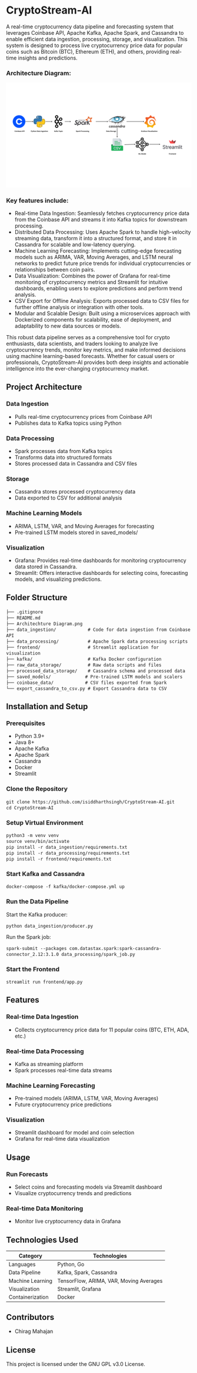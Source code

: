 # CryptoStream-AI

A real-time cryptocurrency data pipeline and forecasting system that leverages Coinbase API, Apache Kafka, Apache Spark, and Cassandra to enable efficient data ingestion, processing, storage, and visualization. This system is designed to process live cryptocurrency price data for popular coins such as Bitcoin (BTC), Ethereum (ETH), and others, providing real-time insights and predictions.

### Architecture Diagram:
![alt text](<Architecture Diagram.png>)

### Key features include:
- Real-time Data Ingestion: Seamlessly fetches cryptocurrency price data from the Coinbase API and streams it into Kafka topics for downstream processing.
- Distributed Data Processing: Uses Apache Spark to handle high-velocity streaming data, transform it into a structured format, and store it in Cassandra for scalable and low-latency querying.
- Machine Learning Forecasting: Implements cutting-edge forecasting models such as ARIMA, VAR, Moving Averages, and LSTM neural networks to predict future price trends for individual cryptocurrencies or relationships between coin pairs.
- Data Visualization: Combines the power of Grafana for real-time monitoring of cryptocurrency metrics and Streamlit for intuitive dashboards, enabling users to explore predictions and perform trend analysis.
- CSV Export for Offline Analysis: Exports processed data to CSV files for further offline analysis or integration with other tools.
- Modular and Scalable Design: Built using a microservices approach with Dockerized components for scalability, ease of deployment, and adaptability to new data sources or models.

This robust data pipeline serves as a comprehensive tool for crypto enthusiasts, data scientists, and traders looking to analyze live cryptocurrency trends, monitor key metrics, and make informed decisions using machine learning-based forecasts. Whether for casual users or professionals, CryptoStream-AI provides both deep insights and actionable intelligence into the ever-changing cryptocurrency market.


## Project Architecture 

### Data Ingestion
- Pulls real-time cryptocurrency prices from Coinbase API
- Publishes data to Kafka topics using Python

### Data Processing
- Spark processes data from Kafka topics
- Transforms data into structured formats
- Stores processed data in Cassandra and CSV files

### Storage
- Cassandra stores processed cryptocurrency data
- Data exported to CSV for additional analysis

### Machine Learning Models
- ARIMA, LSTM, VAR, and Moving Averages for forecasting
- Pre-trained LSTM models stored in saved_models/

### Visualization
- Grafana: Provides real-time dashboards for monitoring cryptocurrency data stored in Cassandra.
- Streamlit: Offers interactive dashboards for selecting coins, forecasting models, and visualizing predictions.

## Folder Structure
```
├── .gitignore
├── README.md
├── Architechture Diagram.png
├── data_ingestion/            # Code for data ingestion from Coinbase API
├── data_processing/           # Apache Spark data processing scripts
├── frontend/                  # Streamlit application for visualization
├── kafka/                     # Kafka Docker configuration
├── raw_data_storage/          # Raw data scripts and files
├── processed_data_storage/    # Cassandra schema and processed data
├── saved_models/             # Pre-trained LSTM models and scalers
├── coinbase_data/            # CSV files exported from Spark
└── export_cassandra_to_csv.py # Export Cassandra data to CSV
```
## Installation and Setup

### Prerequisites
- Python 3.9+
- Java 8+
- Apache Kafka
- Apache Spark
- Cassandra
- Docker
- Streamlit

### Clone the Repository
```
git clone https://github.com/isiddharthsingh/CryptoStream-AI.git
cd CryptoStream-AI
```

### Setup Virtual Environment
```
python3 -m venv venv
source venv/bin/activate
pip install -r data_ingestion/requirements.txt
pip install -r data_processing/requirements.txt
pip install -r frontend/requirements.txt
```

### Start Kafka and Cassandra
```
docker-compose -f kafka/docker-compose.yml up
```

### Run the Data Pipeline

Start the Kafka producer:
```
python data_ingestion/producer.py
```
Run the Spark job:
```
spark-submit --packages com.datastax.spark:spark-cassandra-connector_2.12:3.1.0 data_processing/spark_job.py
```
### Start the Frontend
```
streamlit run frontend/app.py
```
## Features

### Real-time Data Ingestion
- Collects cryptocurrency price data for 11 popular coins (BTC, ETH, ADA, etc.)

### Real-time Data Processing
- Kafka as streaming platform
- Spark processes real-time data streams

### Machine Learning Forecasting
- Pre-trained models (ARIMA, LSTM, VAR, Moving Averages)
- Future cryptocurrency price predictions

### Visualization
- Streamlit dashboard for model and coin selection
- Grafana for real-time data visualization

## Usage

### Run Forecasts
- Select coins and forecasting models via Streamlit dashboard
- Visualize cryptocurrency trends and predictions

### Real-time Data Monitoring
- Monitor live cryptocurrency data in Grafana

## Technologies Used

| Category | Technologies |
|----------|-------------|
| Languages | Python, Go |
| Data Pipeline | Kafka, Spark, Cassandra |
| Machine Learning | TensorFlow, ARIMA, VAR, Moving Averages |
| Visualization | Streamlit, Grafana |
| Containerization | Docker |

## Contributors
- Chirag Mahajan

## License
This project is licensed under the GNU GPL v3.0 License.
